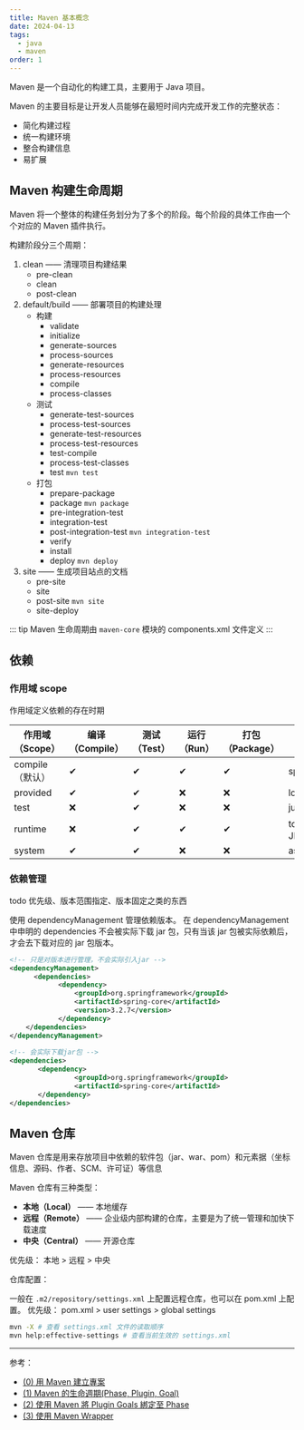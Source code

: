```yaml
---
title: Maven 基本概念
date: 2024-04-13
tags:
  - java
  - maven
order: 1
---
```


Maven 是一个自动化的构建工具，主要用于 Java 项目。

Maven 的主要目标是让开发人员能够在最短时间内完成开发工作的完整状态：

- 简化构建过程
- 统一构建环境
- 整合构建信息
- 易扩展

<!-- more -->

## Maven 构建生命周期

Maven 将一个整体的构建任务划分为了多个的阶段。每个阶段的具体工作由一个个对应的 Maven 插件执行。

构建阶段分三个周期：

1. clean —— 清理项目构建结果
   - pre\-clean
   - clean
   - post\-clean
1. default/build —— 部署项目的构建处理
   - 构建
     - validate
     - initialize
     - generate\-sources
     - process-sources
     - generate\-resources
     - process\-resources
     - compile
     - process\-classes
   - 测试
     - generate\-test\-sources
     - process\-test\-sources
     - generate\-test\-resources
     - process\-test\-resources
     - test\-compile
     - process-test\-classes
     - test `mvn test`
   - 打包
     - prepare\-package
     - package `mvn package`
     - pre\-integration\-test
     - integration\-test
     - post\-integration\-test `mvn integration-test`
     - verify
     - install
     - deploy `mvn deploy`
1. site —— 生成项目站点的文档
   - pre-site
   - site
   - post-site `mvn site`
   - site-deploy

::: tip
Maven 生命周期由 `maven-core` 模块的 components.xml 文件定义
:::

## 依赖

### 作用域 scope

作用域定义依赖的存在时期

| 作用域（Scope） | 编译（Compile） | 测试（Test） | 运行（Run） | 打包（Package） | 示例               |
| --------------- | --------------- | ------------ | ----------- | --------------- | ------------------ |
| compile（默认） | ✔               | ✔            | ✔           | ✔               | spring             |
| provided        | ✔               | ✔            | ❌          | ❌              | lombok             |
| test            | ❌              | ✔            | ❌          | ❌              | junit              |
| runtime         | ❌              | ✔            | ✔           | ✔               | tomcat、JDBCDriver |
| system          | ✔               | ✔            | ❌          | ❌              | asm                |

### 依赖管理

todo 优先级、版本范围指定、版本固定之类的东西

使用 dependencyManagement 管理依赖版本。
在 dependencyManagement 中申明的 dependencies 不会被实际下载 jar 包，只有当该 jar 包被实际依赖后，才会去下载对应的 jar 包版本。

```xml
<!-- 只是对版本进行管理，不会实际引入jar -->
<dependencyManagement>  
      <dependencies>  
            <dependency>  
                <groupId>org.springframework</groupId>  
                <artifactId>spring-core</artifactId>  
                <version>3.2.7</version>  
            </dependency>  
    </dependencies>  
</dependencyManagement>  
  
<!-- 会实际下载jar包 -->
<dependencies>  
       <dependency>  
                <groupId>org.springframework</groupId>  
                <artifactId>spring-core</artifactId>  
       </dependency>  
</dependencies>  
```

## Maven 仓库

Maven 仓库是用来存放项目中依赖的软件包（jar、war、pom）和元素据（坐标信息、源码、作者、SCM、许可证）等信息

Maven 仓库有三种类型：

- **本地（Local）** —— 本地缓存
- **远程（Remote）** —— 企业级内部构建的仓库，主要是为了统一管理和加快下载速度
- **中央（Central）** —— 开源仓库

优先级： 本地 > 远程 > 中央

仓库配置：

一般在 `.m2/repository/settings.xml` 上配置远程仓库，也可以在 pom.xml 上配置。
优先级： pom.xml > user settings > global settings

```bash
mvn -X # 查看 settings.xml 文件的读取顺序
mvn help:effective-settings # 查看当前生效的 settings.xml
```

---

参考：

- [(0) 用 Maven 建立專案](https://medium.com/learning-from-jhipster/0-%E7%94%A8maven%E5%BB%BA%E7%AB%8B%E5%B0%88%E6%A1%88-1f504f9a712b)
- [(1) Maven 的生命週期(Phase, Plugin, Goal)](https://medium.com/learning-from-jhipster/1-maven%E7%9A%84%E7%94%9F%E5%91%BD%E9%80%B1%E6%9C%9F-phase-plugin-goal-d69a2591dc45)
- [(2) 使用 Maven 將 Plugin Goals 綁定至 Phase](https://medium.com/learning-from-jhipster/2-%E5%B0%87-plugin-goals-%E7%B6%81%E5%AE%9A%E8%87%B3-phase-13c6b6b8d9bd)
- [(3) 使用 Maven Wrapper](https://medium.com/learning-from-jhipster/3-%E4%BD%BF%E7%94%A8-maven-wrapper-f4b7e460278)
